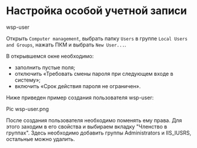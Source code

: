 # Настройка особой учетной записи

wsp-user

Открыть `Computer management`, выбрать папку `Users` в группе `Local Users and Groups`, нажать ПКМ и выбрать `New User...`.

В открывшемся окне необходимо:

* заполнить пустые поля;
* отключить «Требовать смены пароля при следующем входе в систему»;
* включить «Срок действия пароля не ограничен».

Ниже приведен пример создания пользователя wsp-user:

Pic wsp-user.png

После создания пользователя необходимо поменять ему права. Для этого заходим в его свойства и выбираем вкладку "Членство в группах". Здесь необходимо добавить группы Administrators и IIS_IUSRS, остальные можно удалить.
